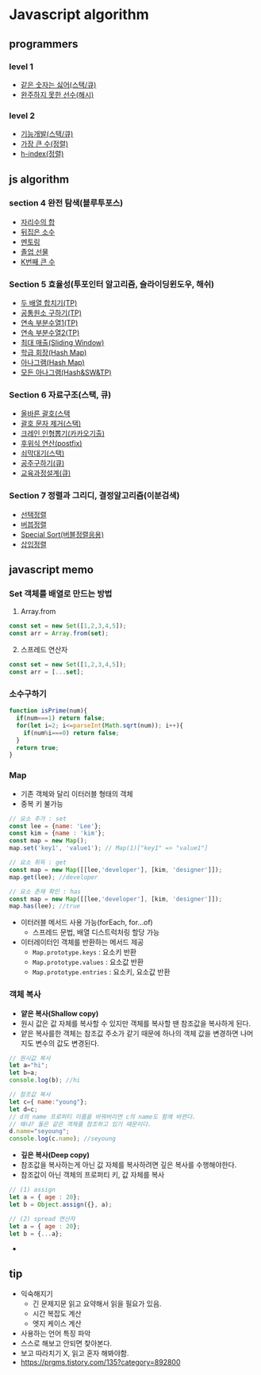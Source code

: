 # Javascript algorithm
## programmers
### level 1
- [같은 숫자는 싫어(스택/큐)](programmers/level1/solution01.js)
- [완주하지 못한 선수(해시)](programmers/level1/solution02.js)

### level 2
- [기능개발(스택/큐)](programmers/level2/solution03.js)
- [가장 큰 수(정렬)](programmers/level2/solution04.js)
- [h-index(정렬)](programmers/level2/solution05.js)

## js algorithm
### section 4 완전 탐색(블루투포스) 
- [자리수의 합](/js-algorithm/section04/pb01.js)
- [뒤집은 소수](/js-algorithm/section04/pb02.js)
- [멘토링](/js-algorithm/section04/pb03.js)    
- [졸업 선물](/js-algorithm/section04/pb04.js)  
- [K번째 큰 수](/js-algorithm/section04/pb05.js)

###  Section 5 효율성(투포인터 알고리즘, 슬라이딩윈도우, 해쉬)
- [두 배열 합치기(TP)](/js-algorithm/section05/pb01.js)         
- [공통원소 구하기(TP)](js-algorithm/section05/pb02.js)          
- [연속 부분수열1(TP)](js-algorithm/section05/pb03.js)          
- [연속 부분수열2(TP)](/js-algorithm/section05/pb04.js)         
- [최대 매출(Sliding Window)](/js-algorithm/section05/pb05.js)
- [학급 회장(Hash Map)](/js-algorithm/section05/pb06.js)      
- [아나그램(Hash Map)](/js-algorithm/section05/pb07.js)       
- [모든 아나그램(Hash&SW&TP)](/js-algorithm/section05/pb08.js)

### Section 6 자료구조(스택, 큐)
- [올바른 괄호(스택](/js-algorithm/section06/pb01.js)     
- [괄호 문자 제거(스택)](js-algorithm/section06/pb02.js)   
- [크레인 인형뽑기(카카오기출)](js-algorithm/section06/pb03.js)
- [후위식 연산(postfix)](js-algorithm/section06/pb04.js)
- [쇠막대기(스택)](js-algorithm/section06/pb05.js)       
- [공주구하기(큐)](js-algorithm/section06/pb06.js)       
- [교육과정설계(큐)](js-algorithm/section06/pb07.js)

### Section 7 정렬과 그리디, 결정알고리즘(이분검색)
- [선택정렬](/js-algorithm/section07/pb01.js)               
- [버븝정렬](js-algorithm/section07/pb02.js)                
- [Special Sort(버블정렬응용)](js-algorithm/section07/pb03.js)
- [삽입정렬](js-algorithm/section07/pb04.js)


## javascript memo
### Set 객체를 배열로 만드는 방법
1. Array.from
```jsx
const set = new Set([1,2,3,4,5]);
const arr = Array.from(set);
```
2. 스프레드 연산자
```jsx
const set = new Set([1,2,3,4,5]);
const arr = [...set];
```

### 소수구하기
```jsx
function isPrime(num){
  if(num===1) return false;
  for(let i=2; i<=parseInt(Math.sqrt(num)); i++){
    if(num%i===0) return false;
  }
  return true;
}
```

### Map
- 기존 객체와 달리 이터러블 형태의 객체
- 중복 키 불가능
```jsx
// 요소 추가 : set
const lee = {name: 'Lee'};
const kim = {name : 'kim'};
const map = new Map();
map.set('key1', 'value1'); // Map(1)["key1" => "value1"]

// 요소 취득 : get
const map = new Map([[lee,'developer'], [kim, 'designer']]);
map.get(lee); //developer

// 요소 존재 확인 : has
const map = new Map([[lee,'developer'], [kim, 'designer']]);
map.has(lee); //true

```
- 이터러블 메서드 사용 가능(forEach, for...of)
  - 스프레드 문법, 배열 디스트럭처링 할당 가능
- 이터레이터인 객체를 반환하는 메서드 제공
  - `Map.prototype.keys` : 요소키 반환
  - `Map.prototype.values` : 요소값 반환
  - `Map.prototype.entries` : 요소키, 요소값 반환

### 객체 복사
- **얕은 복사(Shallow copy)**
- 원시 값은 값 자체를 복사할 수 있지만 객체를 복사할 땐 참조값을 복사하게 된다.
- 얕은 복사를한 객체는 참조값 주소가 같기 때문에 하나의 객체 값을 변경하면 나머지도 변수의 값도 변경된다.
```jsx
// 원시값 복사
let a="hi";
let b=a;
console.log(b); //hi

// 참조값 복사
let c={ name:"young"};
let d=c;
// d의 name 프로퍼티 이름을 바꿔버리면 c의 name도 함께 바뀐다.
// 왜냐? 둘은 같은 객체를 참조하고 있기 때문이다.
d.name="seyoung";
console.log(c.name); //seyoung
```

- **깊은 복사(Deep copy)**
- 참조값을 복사하는게 아닌 값 자체를 복사하려면 깊은 복사를 수행해야한다.
- 참조값이 아닌 객체의 프로퍼티 키, 값 자체를 복사
```jsx
// (1) assign
let a = { age : 20};
let b = Object.assign({}, a);

// (2) spread 연산자
let a = { age : 20};
let b = {...a};

```
- 

## tip
- 익숙해지기
  - 긴 문제지문 읽고 요약해서 읽을 필요가 있음.
  - 시간 복잡도 계산
  - 엣지 케이스 계산
- 사용하는 언어 특징 파악
- 스스로 해보고 안되면 찾아본다.
- 보고 따라치기 X, 읽고 혼자 해봐야함.
- https://prgms.tistory.com/135?category=892800
